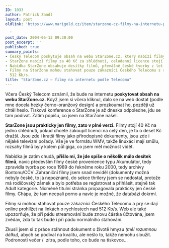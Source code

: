 ```yaml
---
ID: 1033
author: Patrick Zandl
layout: post
oldlink: 'https://www.marigold.cz/item/starzone-cz-filmy-na-internetu-podle-telecomu

  '
post_date: 2004-05-13 09:30:00
post_excerpt: ''
published: true
summary_points:
- Český Telecom poskytuje obsah na webu StarZone.cz, který nabízí filmy.
- StarZone nabízí filmy za 40 Kč za shlédnutí, celodenní licence stojí 50 Kč.
- Nabídka StarZone obsahuje desítky filmů, převážně české tvorby z let 1989-2000.
- Filmy na StarZone mohou stahovat pouze zákazníci Českého Telecomu s rychlostí nad
  512 Kb/s.
title: "StarZone.cz – filmy na internetu podle Telecomu"
---
```


<p>
Včera Český Telecom oznámil, že bude na internetu <STRONG>poskytovat obsah na webu StarZone.cz.</STRONG> Když jsem si včera kliknul, dalo se na web dostat (podle mne docela hezký černo-oranžový design)&#160;a prozkoumat ho, později už chtěl heslo. Tisková konference o StarZone je až dneska odpoledne, jdu se tam podívat. Zatím popíšu, co jsem na StarZone našel. </p>

<p>
<STRONG>StarZone jsou prakticky jen filmy, zato v plné verzi.</STRONG> Filmy stojí 40 Kč na jedno shlédnutí, pokud chcete zakoupit licenci na celý den, je to o deset Kč dražší. Jsou zde i kratší filmy jako přírodopisné dokumenty, jsou zde i nějaké televizní pořady. Vše je ve formátu WMV, takže linuxáci mají smůlu, rozsahy filmů byly kolem půl giga, co jsem měl možnost vidět. </p>

<p>
Nabídka je zatím chudá, <STRONG>přišlo mi, že jde spíše o několik málo desítek filmů</STRONG>, navíc především filmy české provenience typu Akumulátor, tedy zpravidla tvorba po roce 1989 do řekněme roku 2000, tedy archivy Bontonu/CČV&#160;.Zahraniční filmy jsem snad neviděl (dokumenty možná nebyly české, to já nepoznám), do sekce thrilery jsem se nedostal, protože má rodičovský zámek a bylo potřeba se registrovat a přihlásit, stejně tak Adult kategorie. Nicméně titulní stránka propagovala prakticky jen české filmy. Chápu, že tam necpali porno a navíc je možné, že databázi dokrmí.</p>

<p>
Filmy si mohou stahovat pouze zákazníci Českého Telecomu a prý se dají online prohlížet na linkách o rychlostech nad 512 Kb/s. Web ale také upozorňuje, že při pádu streamování bude znovu částka účtována, jsem zvědav, zda to tak bude i při pádu normálního stahování. </p>

<p>
Zkusil jsem si z práce stáhnout dokument o životě hmyzu <EM>(měl rozumnou délku), </EM>abych se podíval na kvalitu, ale nešlo to, takže nemohu sloužit. Podronosti večer /&#160; zítra, podle toho, co bude na tiskovce...</p>